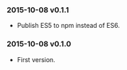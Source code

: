 ### 2015-10-08 v0.1.1

* Publish ES5 to npm instead of ES6.

### 2015-10-08 v0.1.0

* First version.

